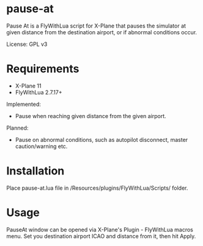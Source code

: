 # pause-at
Pause At is a FlyWithLua script for X-Plane that pauses the simulator at given distance from the destination airport, or if abnormal conditions occur.

License: GPL v3

Requirements
============
- X-Plane 11
- FlyWithLua 2.7.17+

Implemented:
- Pause when reaching given distance from the given airport.

Planned:
- Pause on abnormal conditions, such as autopilot disconnect, master caution/warning etc.

Installation
============
Place pause-at.lua file in <X-Plane>/Resources/plugins/FlyWithLua/Scripts/ folder.
  
Usage
=====
PauseAt window can be opened via X-Plane's Plugin - FlyWithLua macros menu. Set you destination airport ICAO and distance from it, then hit Apply.
